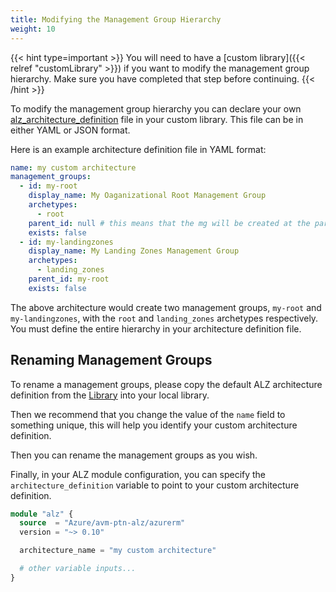 ```yaml
---
title: Modifying the Management Group Hierarchy
weight: 10
---
```


{{< hint type=important >}}
You will need to have a [custom library]({{< relref "customLibrary" >}}) if you want to modify the management group hierarchy.
Make sure you have completed that step before continuing.
{{< /hint >}}

To modify the management group hierarchy you can declare your own [alz_architecture_definition](https://azure.github.io/Azure-Landing-Zones-Library/assets/architectures/) file in your custom library.
This file can be in either YAML or JSON format.

Here is an example architecture definition file in YAML format:

```yaml
name: my custom architecture
management_groups:
  - id: my-root
    display_name: My Oaganizational Root Management Group
    archetypes:
      - root
    parent_id: null # this means that the mg will be created at the parent as defined in the module configuration.
    exists: false
  - id: my-landingzones
    display_name: My Landing Zones Management Group
    archetypes:
      - landing_zones
    parent_id: my-root
    exists: false
```

The above architecture would create two management groups, `my-root` and `my-landingzones`, with the `root` and `landing_zones` archetypes respectively.
You must define the entire hierarchy in your architecture definition file.

## Renaming Management Groups

To rename a management groups, please copy the default ALZ architecture definition from the [Library](https://github.com/Azure/Azure-Landing-Zones-Library/tree/main/platform/alz/architecture_definitions) into your local library.

Then we recommend that you change the value of the `name` field to something unique, this will help you identify your custom architecture definition.

Then you can rename the management groups as you wish.

Finally, in your ALZ module configuration, you can specify the `architecture_definition` variable to point to your custom architecture definition.

```terraform
module "alz" {
  source  = "Azure/avm-ptn-alz/azurerm"
  version = "~> 0.10"

  architecture_name = "my custom architecture"

  # other variable inputs...
}
```
